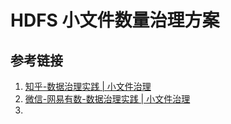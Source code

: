 # HDFS 小文件数量治理方案




## 参考链接
1. [知乎-数据治理实践 | 小文件治理](https://zhuanlan.zhihu.com/p/626957276)
2. [微信-网易有数-数据治理实践 | 小文件治理](https://mp.weixin.qq.com/s/HDxAGhGIPvXF38wPiXZ7xg)
3. 